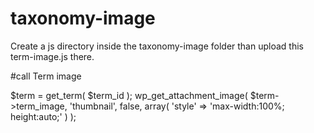 # taxonomy-image

Create  a js directory inside the taxonomy-image folder than upload this term-image.js there.


#call Term image

$term = get_term( $term_id );
wp_get_attachment_image( $term->term_image, 'thumbnail', false, array( 'style' => 'max-width:100%; height:auto;' ) );
